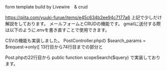 form template build by Livewire　& crud

https://qiita.com/yuuki-furue/items/e45c634b2ee94c7177a6
上記で少しだけ解説をしております。
メールフォームとCRUDの機能です。
gmailに送付する際は以下のように.envを書き直すことで使用できます。

CSVの機能も実装しました。
PostController.phpの
$search_params = $request->only([
13行目から74行目までの部分と

Post.phpの22行目から
public function scopeSearch($query) 
で実装しております。
